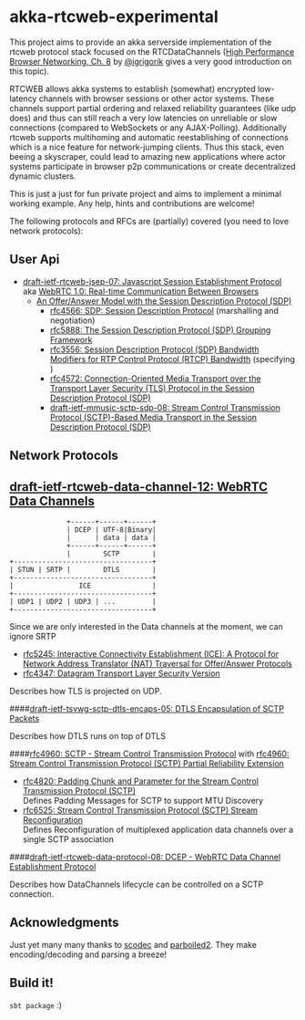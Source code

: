 # akka-rtcweb-experimental

This project aims to provide an akka serverside implementation of the rtcweb protocol stack focused on the RTCDataChannels ([High Performance Browser Networking, Ch. 8](http://chimera.labs.oreilly.com/books/1230000000545/ch18.html) by [@igrigorik](https://twitter.com/igrigorik/) gives a very good introduction on this topic).

RTCWEB allows akka systems to establish (somewhat) encrypted low-latency channels with browser sessions or other actor systems. These channels support
partial ordering and relaxed reliability guarantees (like udp does) and thus can still reach a very low latencies on unreliable or slow connections
 (compared to WebSockets or any AJAX-Polling). Additionally rtcweb supports multihoming and automatic reestablishing of connections which is a nice feature for network-jumping clients.
  Thus this stack, even beeing a skyscraper, could lead to amazing new applications where actor systems participate in browser p2p communications or create decentralized dynamic clusters.

This is just a just for fun private project and aims to implement a minimal working example. Any help, hints and contributions are welcome!

The following protocols and RFCs are (partially) covered (you need to love network protocols):

## User Api

* [draft-ietf-rtcweb-jsep-07: Javascript Session Establishment Protocol](http://tools.ietf.org/html/draft-ietf-rtcweb-jsep-07) aka [WebRTC 1.0: Real-time Communication Between Browsers](http://www.w3.org/TR/webrtc/)
    * [An Offer/Answer Model with the Session Description Protocol (SDP)](https://tools.ietf.org/html/rfc3264)
        * [rfc4566: SDP: Session Description Protocol](https://tools.ietf.org/html/rfc4566) (marshalling and negotiation)
        * [rfc5888: The Session Description Protocol (SDP) Grouping Framework](https://tools.ietf.org/html/rfc5888)
        * [rfc3556: Session Description Protocol (SDP) Bandwidth Modifiers for RTP Control Protocol (RTCP) Bandwidth](https://tools.ietf.org/html/rfc3556) (specifying )
        * [rfc4572: Connection-Oriented Media Transport over the Transport Layer Security (TLS) Protocol in the Session Description Protocol (SDP)](https://tools.ietf.org/html/rfc4572)
        * [draft-ietf-mmusic-sctp-sdp-08: Stream Control Transmission Protocol (SCTP)-Based Media Transport in the Session Description Protocol (SDP)](http://tools.ietf.org/html/draft-ietf-mmusic-sctp-sdp-08)

## Network Protocols


## [draft-ietf-rtcweb-data-channel-12: WebRTC Data Channels](https://tools.ietf.org/html/draft-ietf-rtcweb-data-channel-12)


                  +------+------+------+
                  | DCEP | UTF-8|Binary|
                  |      | data | data |
                  +------+------+------+
                  |        SCTP        |
    +----------------------------------+
    | STUN | SRTP |        DTLS        |
    +----------------------------------+
    |                ICE               |
    +----------------------------------+
    | UDP1 | UDP2 | UDP3 | ...         |
    +----------------------------------+

Since we are only interested in the Data channels at the moment, we can ignore SRTP

* [rfc5245: Interactive Connectivity Establishment (ICE): A Protocol for Network Address Translator (NAT) Traversal for Offer/Answer Protocols](https://tools.ietf.org/html/rfc5245#section-4.3)
* [rfc4347: Datagram Transport Layer Security Version](https://tools.ietf.org/html/rfc4347)

Describes how TLS is projected on UDP.

####[draft-ietf-tsvwg-sctp-dtls-encaps-05: DTLS Encapsulation of SCTP Packets](https://tools.ietf.org/html/draft-ietf-tsvwg-sctp-dtls-encaps-05)


Describes how DTLS runs on top of DTLS

####[rfc4960: SCTP - Stream Control Transmission Protocol](https://tools.ietf.org/html/rfc4960) with [rfc4960: Stream Control Transmission Protocol (SCTP) Partial Reliability Extension](https://tools.ietf.org/html/rfc3758)

- [rfc4820: Padding Chunk and Parameter for the Stream Control Transmission Protocol (SCTP)](https://tools.ietf.org/html/rfc4820)<br>Defines Padding Messages for SCTP to support MTU Discovery
- [rfc6525: Stream Control Transmission Protocol (SCTP) Stream Reconfiguration](https://tools.ietf.org/html/rfc6525) <br> Defines Reconfiguration of multiplexed application data channels over a single SCTP association


####[draft-ietf-rtcweb-data-protocol-08: DCEP - WebRTC Data Channel Establishment Protocol](https://tools.ietf.org/html/draft-ietf-rtcweb-data-protocol-08)

Describes how DataChannels lifecycle can be controlled on a SCTP connection.



## Acknowledgments

Just yet many many thanks to [scodec](https://github.com/scodec/scodec) and [parboiled2](https://github.com/sirthias/parboiled2). They make encoding/decoding and parsing a breeze!

## Build it!

`sbt package` :)